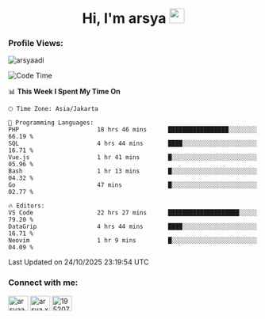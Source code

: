 <h1 align="center">Hi, I'm arsya 
  <img src="https://media.giphy.com/media/hvRJCLFzcasrR4ia7z/giphy.gif" width="30px"/>
</h1>

<p align="left"> <h3>Profile Views:</h3> <img src="https://komarev.com/ghpvc/?username=arsyaadi&label=Profile%20views&color=0e75b6&style=flat" alt="arsyaadi" /> </p>

<!--START_SECTION:waka-->
![Code Time](http://img.shields.io/badge/Code%20Time-4%2C625%20hrs%2012%20mins-blue)

📊 **This Week I Spent My Time On** 

```text
🕑︎ Time Zone: Asia/Jakarta

💬 Programming Languages: 
PHP                      18 hrs 46 mins      █████████████████░░░░░░░░   66.19 % 
SQL                      4 hrs 44 mins       ████░░░░░░░░░░░░░░░░░░░░░   16.71 % 
Vue.js                   1 hr 41 mins        █░░░░░░░░░░░░░░░░░░░░░░░░   05.96 % 
Bash                     1 hr 13 mins        █░░░░░░░░░░░░░░░░░░░░░░░░   04.32 % 
Go                       47 mins             █░░░░░░░░░░░░░░░░░░░░░░░░   02.77 % 

🔥 Editors: 
VS Code                  22 hrs 27 mins      ████████████████████░░░░░   79.20 % 
DataGrip                 4 hrs 44 mins       ████░░░░░░░░░░░░░░░░░░░░░   16.71 % 
Neovim                   1 hr 9 mins         █░░░░░░░░░░░░░░░░░░░░░░░░   04.09 % 
```


 Last Updated on 24/10/2025 23:19:54 UTC
<!--END_SECTION:waka-->

<!-- - 📫 How to reach me **itsme@arsyaadi.software** -->


<h3 align="left">Connect with me:</h3>
<p align="left">
<a href="https://linkedin.com/in/arsyaadi" target="blank"><img align="center" src="https://raw.githubusercontent.com/rahuldkjain/github-profile-readme-generator/master/src/images/icons/Social/linked-in-alt.svg" alt="arsyaadi" height="30" width="40" /></a>
<a href="https://fb.com/arsya.xkz" target="blank"><img align="center" src="https://raw.githubusercontent.com/rahuldkjain/github-profile-readme-generator/master/src/images/icons/Social/facebook.svg" alt="arsya.xkz" height="30" width="40" /></a>
<a href="https://stackoverflow.com/users/19520749" target="blank"><img align="center" src="https://raw.githubusercontent.com/rahuldkjain/github-profile-readme-generator/master/src/images/icons/Social/stack-overflow.svg" alt="19520749" height="30" width="40" /></a>
</p>
